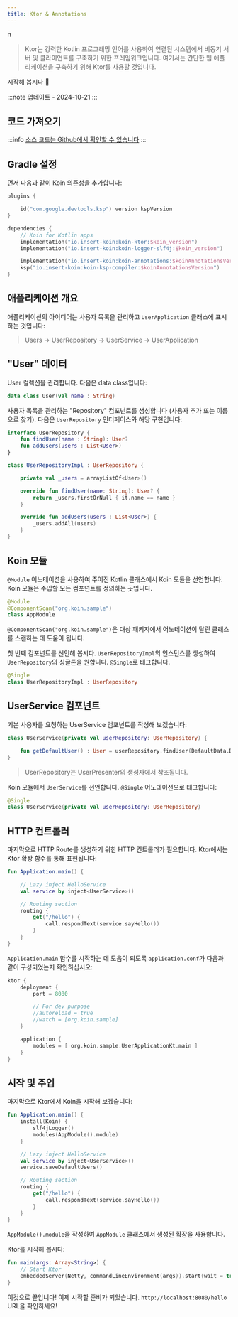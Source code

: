 ```yaml
---
title: Ktor & Annotations
---
```

n
> Ktor는 강력한 Kotlin 프로그래밍 언어를 사용하여 연결된 시스템에서 비동기 서버 및 클라이언트를 구축하기 위한 프레임워크입니다. 여기서는 간단한 웹 애플리케이션을 구축하기 위해 Ktor를 사용할 것입니다.

시작해 봅시다 🚀

:::note
업데이트 - 2024-10-21
:::

## 코드 가져오기

:::info
[소스 코드는 Github에서 확인할 수 있습니다](https://github.com/InsertKoinIO/koin-getting-started/tree/main/ktor-annotations)
:::

## Gradle 설정

먼저 다음과 같이 Koin 의존성을 추가합니다:

```kotlin
plugins {

    id("com.google.devtools.ksp") version kspVersion
}

dependencies {
    // Koin for Kotlin apps
    implementation("io.insert-koin:koin-ktor:$koin_version")
    implementation("io.insert-koin:koin-logger-slf4j:$koin_version")

    implementation("io.insert-koin:koin-annotations:$koinAnnotationsVersion")
    ksp("io.insert-koin:koin-ksp-compiler:$koinAnnotationsVersion")
}
```

## 애플리케이션 개요

애플리케이션의 아이디어는 사용자 목록을 관리하고 `UserApplication` 클래스에 표시하는 것입니다:

> Users -> UserRepository -> UserService -> UserApplication

## "User" 데이터

User 컬렉션을 관리합니다. 다음은 data class입니다:

```kotlin
data class User(val name : String)
```

사용자 목록을 관리하는 "Repository" 컴포넌트를 생성합니다 (사용자 추가 또는 이름으로 찾기). 다음은 `UserRepository` 인터페이스와 해당 구현입니다:

```kotlin
interface UserRepository {
    fun findUser(name : String): User?
    fun addUsers(users : List<User>)
}

class UserRepositoryImpl : UserRepository {

    private val _users = arrayListOf<User>()

    override fun findUser(name: String): User? {
        return _users.firstOrNull { it.name == name }
    }

    override fun addUsers(users : List<User>) {
        _users.addAll(users)
    }
}
```

## Koin 모듈

`@Module` 어노테이션을 사용하여 주어진 Kotlin 클래스에서 Koin 모듈을 선언합니다. Koin 모듈은 주입할 모든 컴포넌트를 정의하는 곳입니다.

```kotlin
@Module
@ComponentScan("org.koin.sample")
class AppModule
```

`@ComponentScan("org.koin.sample")`은 대상 패키지에서 어노테이션이 달린 클래스를 스캔하는 데 도움이 됩니다.

첫 번째 컴포넌트를 선언해 봅시다. `UserRepositoryImpl`의 인스턴스를 생성하여 `UserRepository`의 싱글톤을 원합니다. `@Single`로 태그합니다.

```kotlin
@Single
class UserRepositoryImpl : UserRepository
```

## UserService 컴포넌트

기본 사용자를 요청하는 UserService 컴포넌트를 작성해 보겠습니다:

```kotlin
class UserService(private val userRepository: UserRepository) {

    fun getDefaultUser() : User = userRepository.findUser(DefaultData.DEFAULT_USER.name) ?: error("Can't find default user")
}
```

> UserRepository는 UserPresenter의 생성자에서 참조됩니다.

Koin 모듈에서 `UserService`를 선언합니다. `@Single` 어노테이션으로 태그합니다:

```kotlin
@Single
class UserService(private val userRepository: UserRepository)
```

## HTTP 컨트롤러

마지막으로 HTTP Route를 생성하기 위한 HTTP 컨트롤러가 필요합니다. Ktor에서는 Ktor 확장 함수를 통해 표현됩니다:

```kotlin
fun Application.main() {

    // Lazy inject HelloService
    val service by inject<UserService>()

    // Routing section
    routing {
        get("/hello") {
            call.respondText(service.sayHello())
        }
    }
}
```

`Application.main` 함수를 시작하는 데 도움이 되도록 `application.conf`가 다음과 같이 구성되었는지 확인하십시오:

```kotlin
ktor {
    deployment {
        port = 8080

        // For dev purpose
        //autoreload = true
        //watch = [org.koin.sample]
    }

    application {
        modules = [ org.koin.sample.UserApplicationKt.main ]
    }
}
```

## 시작 및 주입

마지막으로 Ktor에서 Koin을 시작해 보겠습니다:

```kotlin
fun Application.main() {
    install(Koin) {
        slf4jLogger()
        modules(AppModule().module)
    }

    // Lazy inject HelloService
    val service by inject<UserService>()
    service.saveDefaultUsers()

    // Routing section
    routing {
        get("/hello") {
            call.respondText(service.sayHello())
        }
    }
}
```

`AppModule().module`을 작성하여 `AppModule` 클래스에서 생성된 확장을 사용합니다.

Ktor를 시작해 봅시다:

```kotlin
fun main(args: Array<String>) {
    // Start Ktor
    embeddedServer(Netty, commandLineEnvironment(args)).start(wait = true)
}
```

이것으로 끝입니다! 이제 시작할 준비가 되었습니다. `http://localhost:8080/hello` URL을 확인하세요!